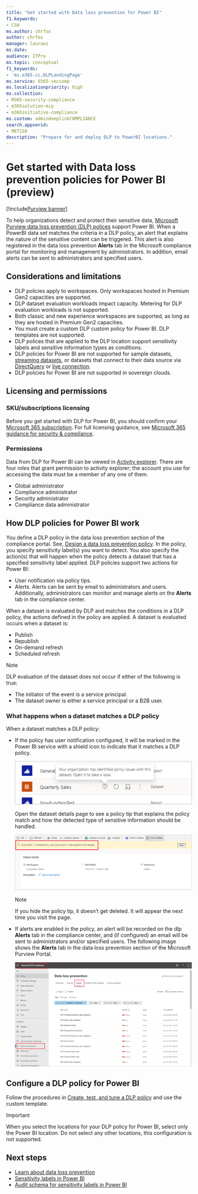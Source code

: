 ```yaml
---
title: "Get started with Data loss prevention for Power BI"
f1.keywords:
- CSH
ms.author: chrfox
author: chrfox
manager: laurawi
ms.date:
audience: ITPro
ms.topic: conceptual
f1_keywords:
- 'ms.o365.cc.DLPLandingPage'
ms.service: O365-seccomp
ms.localizationpriority: high
ms.collection:
- M365-security-compliance
- m365solution-mip
- m365initiative-compliance
ms.custom: admindeeplinkCOMPLIANCE
search.appverid:
- MET150
description: "Prepare for and deploy DLP to PowerBI locations."
---
```

# Get started with Data loss prevention policies for Power BI (preview)

[!include[Purview banner](../includes/purview-rebrand-banner.md)]

To help organizations detect and protect their sensitive data, [Microsoft Purview data loss prevention (DLP) polices](/microsoft-365/compliance/dlp-learn-about-dlp) support Power BI. When a PowerBI data set matches the criteria in a DLP policy, an alert that explains the nature of the sensitive content can be triggered. This alert is also registered in the data loss prevention **Alerts** tab in the Microsoft compliance portal for monitoring and management by administrators. In addition, email alerts can be sent to administrators and specified users.

## Considerations and limitations

- DLP policies apply to workspaces. Only workspaces hosted in Premium Gen2 capacities are supported.
- DLP dataset evaluation workloads impact capacity. Metering for DLP evaluation workloads is not supported.
- Both classic and new experience workspaces are supported, as long as they are hosted in Premium Gen2 capacities.
- You must create a custom DLP custom policy for Power BI. DLP templates are not supported.
- DLP polices that are applied to the DLP location support sensitivity labels and sensitive information types as conditions. 
- DLP policies for Power BI are not supported for sample datasets, [streaming datasets](/power-bi/connect-data/service-real-time-streaming), or datasets that connect to their data source via [DirectQuery](/power-bi/connect-data/desktop-use-directquery) or [live connection](/power-bi/connect-data/desktop-directquery-about#live-connections).
- DLP policies for Power BI are not supported in sovereign clouds.

## Licensing and permissions

### SKU/subscriptions licensing

Before you get started with DLP for Power BI, you should confirm your [Microsoft 365 subscription](https://www.microsoft.com/microsoft-365/compare-microsoft-365-enterprise-plans?rtc=1). For full licensing guidance, see [Microsoft 365 guidance for security & compliance](/office365/servicedescriptions/microsoft-365-service-descriptions/microsoft-365-tenantlevel-services-licensing-guidance/microsoft-365-security-compliance-licensing-guidance#information-protection).

### Permissions

Data from DLP for Power BI can be viewed in [Activity explorer](/microsoft-365/compliance/data-classification-activity-explorer). There are four roles that grant permission to activity explorer; the account you use for accessing the data must be a member of any one of them.

- Global administrator
- Compliance administrator
- Security administrator
- Compliance data administrator

## How DLP policies for Power BI work

You define a DLP policy in the data loss prevention section of the compliance portal. See, [Design a data loss prevention policy](dlp-policy-design.md#design-a-data-loss-prevention-policy). In the policy, you specify sensitivity label(s) you want to detect. You also specify the action(s) that will happen when the policy detects a dataset that has a specified sensitivity label applied. DLP policies support two actions for Power BI:

- User notification via policy tips.
- Alerts. Alerts can be sent by email to administrators and users. Additionally, administrators can monitor and manage alerts on the **Alerts** tab in the compliance center. 

When a dataset is evaluated by DLP and matches the conditions in a DLP policy, the actions defined in the policy are applied. A dataset is evaluated occurs when a dataset is:

- Publish
- Republish
- On-demand refresh
- Scheduled refresh

>[!NOTE]
> DLP evaluation of the dataset does not occur if either of the following is true:
> - The initiator of the event is a service principal.
> - The dataset owner is either a service principal or a B2B user.

### What happens when a dataset matches a DLP policy

When a dataset matches a DLP policy:

- If the policy has user notification configured, it will be marked in the Power BI service with a shield icon to indicate that it matches a DLP policy.

    ![Screenshot of policy tip badge on dataset in lists.](../media/dlp-power-bi-policy-tip-on-dataset.png)

    Open the dataset details page to see a policy tip that explains the policy match and how the detected type of sensitive information should be handled.

    ![Screenshot of policy tip on dataset details page.](../media/dlp-power-bi-policy-tip-in-dataset-details.png)

    >[!NOTE]
    > If you hide the policy tip, it doesn’t get deleted. It will appear the next time you visit the page.

- If alerts are enabled in the policy, an alert will be recorded on the dlp **Alerts** tab in the compliance center, and (if configured) an email will be sent to administrators and/or specified users. The following image shows the **Alerts** tab in the data loss prevention section of the Microsoft Purview Portal.

    ![Screenshot of Alerts tab in the compliance center.](../media/dlp-power-bi-alerts-tab.png)

## Configure a DLP policy for Power BI

Follow the procedures in [Create, test, and tune a DLP policy](create-test-tune-dlp-policy.md#create-test-and-tune-a-dlp-policy) and use the custom template.

> [!IMPORTANT]
> When you select the locations for your DLP policy for Power BI, select only the Power BI location. Do not select any other locations, this configuration is not supported. 

<!--1. Log into the [Microsoft Purview compliance portal](https://compliance.microsoft.com).

1. Choose the **Data loss prevention** solution in the navigation pane, select the **Policies** tab, choose **Create policy**.

    ![Screenshot of D L P create policy page.](media/service-security-dlp-policies-for-power-bi/power-bi-dlp-create.png)

1. Choose the **Custom** category and then the **Custom policy** template.
    
    >[!NOTE]
    >No other categories or templates are currently supported.

    ![Screenshot of D L P choose custom policy page.](media/service-security-dlp-policies-for-power-bi/power-bi-dlp-choose-custom.png)
 
    When done, click **Next**.

1. Name the policy and provide a meaningful description.

    ![Screenshot of D L P policy name description section.](media/service-security-dlp-policies-for-power-bi/power-bi-dlp-name-description.png)
 
    When done, click **Next**.

1. Enable Power BI as a location for the DLP policy. **Disable all other locations**. Currently, DLP policies for Power BI must specify Power BI as the sole location.

    ![Screenshot of D L P choose location page.](media/service-security-dlp-policies-for-power-bi/power-bi-dlp-choose-location.png)

    By default the policy will apply to all workspaces. Alternatively, you can specify particular workspaces to include in the policy as well as workspaces to exclude from the policy.
    >[!NOTE]
    > DLP actions are supported only for workspaces hosted in Premium Gen2 capacities.

    If you select **Choose workspaces** or **Exclude workspaces**, a dialog will allow you to create a list of included (or excluded) workspaces. You must specify workspaces by workspace object ID. Click the info icon for information about how to find workspace object IDs.

    ![Screenshot of D L P choose workspaces dialog.](media/service-security-dlp-policies-for-power-bi/power-bi-dlp-choose-workspaces.png)
 
    After enabling Power BI as a DLP location for the policy and choosing which workspaces the policy will apply to, click **Next**.

1. The **Define policy settings** page appears. Choose **Create or customize advanced DLP rules** to begin defining your policy.

    ![Screenshot of D L P create advanced rule page.](media/service-security-dlp-policies-for-power-bi/power-bi-dlp-create-advanced-rule.png)
 
    When done, click **Next**.

1. On the **Customize advanced DLP rules** page, you can either start creating a new rule or choose an existing rule to edit. Click **Create rule**.

    ![Screenshot of D L P create rule page.](media/service-security-dlp-policies-for-power-bi/power-bi-dlp-create-rule.png)


1. The **Create rule** page appears. On the create rule page, provide a name and description for the rule, and then configure the other sections, which are described following the image below.

    ![Screenshot of D L P create rule form.](media/service-security-dlp-policies-for-power-bi/power-bi-dlp-create-rule-form.png)
 
### Conditions

In the condition section, you define the conditions under which the policy will apply to a dataset. Conditions are created in groups. Groups make it possible to construct complex conditions.

1. Open the conditions section, choose **Add condition** and then **Content contains**.

    ![Screenshot of D L P add conditions content contains section.](media/service-security-dlp-policies-for-power-bi/power-bi-dlp-add-conditions-content-contains.png)
 
    This opens the first group (named Default – you can change this).

1. Choose **Add**, and then **Sensitivity labels**.
        
    >[!NOTE]
    > Sensitive info types are currently not supported.
    
    ![Screenshot of D L P add conditions section.](media/service-security-dlp-policies-for-power-bi/power-bi-dlp-add-conditions.png)
 
    When you choose **Sensitivity labels**, you will be able to choose a particular sensitivity label from a list that will appear.

    You can add additional sensitivity labels to the group. To the right of the group name, you can specify **Any of these** or **All of these**. This determines whether matches on all or any of the labels is required for the condition to hold. Make sure **Any of these** is selected, since datasets can’t have more than one label applied.

    The image below shows a group (Default) that contains two sensitivity label conditions. The logic Any of these means that a match on any one of the sensitivity labels in the group constitutes “true” for that group.

    ![Screenshot of D L P conditions group section.](media/service-security-dlp-policies-for-power-bi/power-bi-dlp-condition-group.png) 
 
    You can create more than one group, and you can control the logic between the groups with **AND** or **OR** logic. 

    The image below shows a rule containing two groups, joined by **OR** logic.

    ![Screenshot of rule with two groups.](media/service-security-dlp-policies-for-power-bi/power-bi-dlp-content-contains.png) 
 
### Exceptions

If the sensitivity label of the dataset matches any of the defined exceptions, the rule won’t be applied to the dataset. 

Exceptions are configured in the same way as conditions, described above.
    
![Screenshot of D L P exceptions section.](media/service-security-dlp-policies-for-power-bi/power-bi-dlp-exceptions-section.png)
 
### Actions

Protection actions are currently unavailable for Power BI DLP policies.

![Screenshot of D L P policy actions section.](media/service-security-dlp-policies-for-power-bi/power-bi-dlp-actions-section.png)


### User notifications

The user notifications section is where you configure your policy tip. Turn on the toggle, select the **Notify users in Office 365 service with a policy tip** and **Policy tips** checkboxes, and write your policy tip in the text box.

![Screenshot of D L P user notification section.](media/service-security-dlp-policies-for-power-bi/power-bi-dlp-user-notification.png)
 
### User overrides
 
User overrides are currently unavailable for Power BI DLP policies.

![Screenshot of D L P user overrides section.](media/service-security-dlp-policies-for-power-bi/power-bi-dlp-user-overrides-section.png) 
 
### Incident reports

Assign a severity level that will be shown in alerts generated from this policy. Enable (default) or disable email notification to admins, specify users or groups for email notification, and configure the details about when notification will occur.

![Screenshot of D L P incident report section.](media/service-security-dlp-policies-for-power-bi/power-bi-dlp-incidence-report.png)
   
### Additional options

![Screenshot of D L P additional options section.](media/service-security-dlp-policies-for-power-bi/power-bi-dlp-additional-options.png)
 
## Monitor and manage policy alerts

Log into the Microsoft Purview compliance portal and navigate to **Data loss prevention > Alerts**.

![Screenshot of D L P Alerts tab.](media/service-security-dlp-policies-for-power-bi/power-bi-dlp-alerts-tab.png)

Click on an alert to start drilling down to its details and to see management options.
-->
## Next steps

- [Learn about data loss prevention](/microsoft-365/compliance/dlp-learn-about-dlp)
- [Sensitivity labels in Power BI](/power-bi/enterprise/service-security-sensitivity-label-overview)
- [Audit schema for sensitivity labels in Power BI](/power-bi/enterprise/service-security-sensitivity-label-audit-schema)

